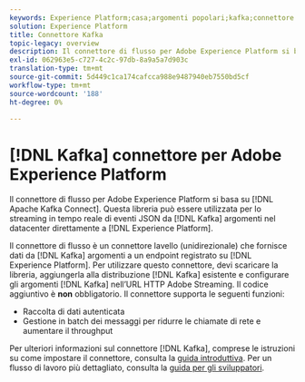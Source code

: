 ```yaml
---
keywords: Experience Platform;casa;argomenti popolari;kafka;connettore kafka;Kafka;
solution: Experience Platform
title: Connettore Kafka
topic-legacy: overview
description: Il connettore di flusso per Adobe Experience Platform si basa su Apache Kafka Connect. Questa libreria può essere utilizzata per lo streaming in tempo reale di eventi JSON da argomenti Kafka nel tuo centro dati direttamente ad Experience Platform.
exl-id: 062963e5-c727-4c2c-97db-8a9a5a7d903c
translation-type: tm+mt
source-git-commit: 5d449c1ca174cafcca988e9487940eb7550bd5cf
workflow-type: tm+mt
source-wordcount: '188'
ht-degree: 0%

---
```


# [!DNL Kafka] connettore per Adobe Experience Platform

Il connettore di flusso per Adobe Experience Platform si basa su [!DNL Apache Kafka Connect]. Questa libreria può essere utilizzata per lo streaming in tempo reale di eventi JSON da [!DNL Kafka] argomenti nel datacenter direttamente a [!DNL Experience Platform].

Il connettore di flusso è un connettore lavello (unidirezionale) che fornisce dati da [!DNL Kafka] argomenti a un endpoint registrato su [!DNL Experience Platform]. Per utilizzare questo connettore, devi scaricare la libreria, aggiungerla alla distribuzione [!DNL Kafka] esistente e configurare gli argomenti [!DNL Kafka] nell’URL HTTP Adobe Streaming. Il codice aggiuntivo è **non** obbligatorio. Il connettore supporta le seguenti funzioni:

- Raccolta di dati autenticata
- Gestione in batch dei messaggi per ridurre le chiamate di rete e aumentare il throughput

Per ulteriori informazioni sul connettore [!DNL Kafka], comprese le istruzioni su come impostare il connettore, consulta la [guida introduttiva](https://github.com/adobe/experience-platform-streaming-connect). Per un flusso di lavoro più dettagliato, consulta la [guida per gli sviluppatori](https://www.adobe.com/go/kafka-connector-developer-guide).
